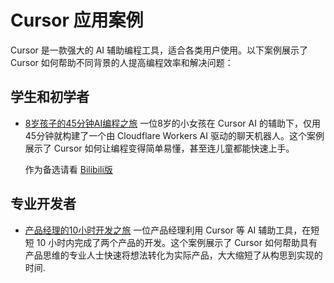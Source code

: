# Cursor 应用案例

Cursor 是一款强大的 AI 辅助编程工具，适合各类用户使用。以下案例展示了 Cursor 如何帮助不同背景的人提高编程效率和解决问题：

## 学生和初学者

- [8岁孩子的45分钟AI编程之旅](https://x.com/rickyrobinett/status/1825581674870055189)
  一位8岁的小女孩在 Cursor AI 的辅助下，仅用45分钟就构建了一个由 Cloudflare Workers AI 驱动的聊天机器人。这个案例展示了 Cursor 如何让编程变得简单易懂，甚至连儿童都能快速上手。

  作为备选请看 [Bilibili版](https://www.bilibili.com/video/BV1Vxs5eSEE8/)

## 专业开发者

- [产品经理的10小时开发之旅](https://mp.weixin.qq.com/s/DbmwlBWRUeIY4jiOAMso-A)
  一位产品经理利用 Cursor 等 AI 辅助工具，在短短 10 小时内完成了两个产品的开发。这个案例展示了 Cursor 如何帮助具有产品思维的专业人士快速将想法转化为实际产品，大大缩短了从构思到实现的时间.

